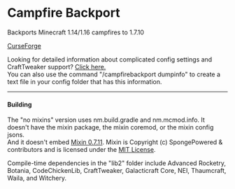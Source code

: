 # Campfire Backport
 Backports Minecraft 1.14/1.16 campfires to 1.7.10

[CurseForge](https://www.curseforge.com/minecraft/mc-mods/campfire-backport)<br>

Looking for detailed information about complicated config settings and CraftTweaker support? [Click here.](https://github.com/connor135246/Campfire-Backport/wiki) <br> 
You can also use the command "/campfirebackport dumpinfo" to create a text file in your config folder that has this information.

***

#### Building

The "no mixins" version uses nm.build.gradle and nm.mcmod.info. It doesn't have the mixin package, the mixin coremod, or the mixin config jsons.  
And it doesn't embed [Mixin 0.7.11](https://github.com/SpongePowered/Mixin). Mixin is Copyright (c) SpongePowered & contributors and is licensed under the [MIT License](https://github.com/SpongePowered/Mixin/blob/master/LICENSE.txt).

Compile-time dependencies in the "lib2" folder include Advanced Rocketry, Botania, CodeChickenLib, CraftTweaker, Galacticraft Core, NEI, Thaumcraft, Waila, and Witchery.

